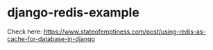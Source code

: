 # django-redis-example

Check here: https://www.stateofemptiness.com/post/using-redis-as-cache-for-database-in-django
